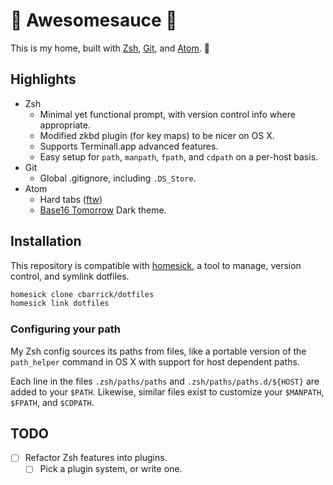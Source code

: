 :pineapple: Awesomesauce :metal:
================================

This is my home, built with [Zsh], [Git], and [Atom]. :house_with_garden:

[Atom]: https://atom.io
[Git]: http://git-scm.com
[Zsh]: http://www.zsh.org


Highlights
----------

- Zsh
	- Minimal yet functional prompt, with version control info where appropriate.
	- Modified zkbd plugin (for key maps) to be nicer on OS X.
	- Supports Terminall.app advanced features.
	- Easy setup for `path`, `manpath`, `fpath`, and `cdpath` on a per-host basis.
- Git
	- Global .gitignore, including `.DS_Store`.
- Atom
	- Hard tabs ([ftw][smarttabs])
	- [Base16 Tomorrow] Dark theme.


[Base16 Tomorrow]: http://chriskempson.github.io/base16/#tomorrow
[smarttabs]: http://www.emacswiki.org/SmartTabs


Installation
------------

This repository is compatible with [homesick], a tool to manage, version control, and symlink dotfiles.

```sh
homesick clone cbarrick/dotfiles
homesick link dotfiles
```

[homesick]: https://github.com/technicalpickles/homesick


### Configuring your path

My Zsh config sources its paths from files, like a portable version of the `path_helper` command in OS X with support for host dependent paths.

Each line in the files `.zsh/paths/paths` and `.zsh/paths/paths.d/${HOST}` are added to your `$PATH`. Likewise, similar files exist to customize your `$MANPATH`, `$FPATH`, and `$CDPATH`.


TODO
----

- [ ] Refactor Zsh features into plugins.
	- [ ] Pick a plugin system, or write one.
